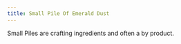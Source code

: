 ```yaml
---
title: Small Pile Of Emerald Dust
---
```


<ItemImage file="small_pile_of_emerald_dust" alt="Small Pile Of Emerald Dust" size="200" />

Small Piles are crafting ingredients and often a by product.
